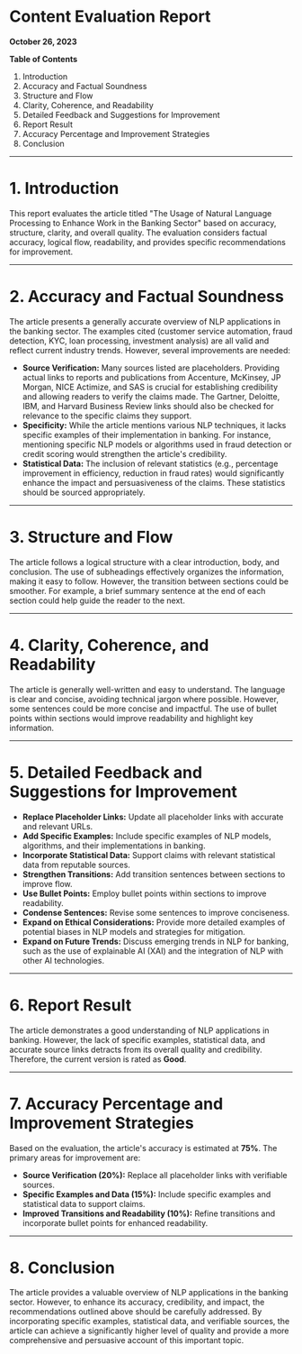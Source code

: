# Content Evaluation Report

**October 26, 2023**

**Table of Contents**

1. Introduction
2. Accuracy and Factual Soundness
3. Structure and Flow
4. Clarity, Coherence, and Readability
5. Detailed Feedback and Suggestions for Improvement
6. Report Result
7. Accuracy Percentage and Improvement Strategies
8. Conclusion


---

# 1. Introduction

This report evaluates the article titled "The Usage of Natural Language Processing to Enhance Work in the Banking Sector" based on accuracy, structure, clarity, and overall quality.  The evaluation considers factual accuracy, logical flow, readability, and provides specific recommendations for improvement.


---

# 2. Accuracy and Factual Soundness

The article presents a generally accurate overview of NLP applications in the banking sector.  The examples cited (customer service automation, fraud detection, KYC, loan processing, investment analysis) are all valid and reflect current industry trends. However, several improvements are needed:

* **Source Verification:**  Many sources listed are placeholders.  Providing actual links to reports and publications from Accenture, McKinsey, JP Morgan, NICE Actimize, and SAS is crucial for establishing credibility and allowing readers to verify the claims made.  The Gartner, Deloitte, IBM, and Harvard Business Review links should also be checked for relevance to the specific claims they support.
* **Specificity:** While the article mentions various NLP techniques, it lacks specific examples of their implementation in banking.  For instance, mentioning specific NLP models or algorithms used in fraud detection or credit scoring would strengthen the article's credibility.
* **Statistical Data:**  The inclusion of relevant statistics (e.g., percentage improvement in efficiency, reduction in fraud rates) would significantly enhance the impact and persuasiveness of the claims.  These statistics should be sourced appropriately.


---

# 3. Structure and Flow

The article follows a logical structure with a clear introduction, body, and conclusion.  The use of subheadings effectively organizes the information, making it easy to follow.  However, the transition between sections could be smoother.  For example, a brief summary sentence at the end of each section could help guide the reader to the next.


---

# 4. Clarity, Coherence, and Readability

The article is generally well-written and easy to understand.  The language is clear and concise, avoiding technical jargon where possible.  However, some sentences could be more concise and impactful.  The use of bullet points within sections would improve readability and highlight key information.


---

# 5. Detailed Feedback and Suggestions for Improvement

* **Replace Placeholder Links:** Update all placeholder links with accurate and relevant URLs.
* **Add Specific Examples:** Include specific examples of NLP models, algorithms, and their implementations in banking.
* **Incorporate Statistical Data:**  Support claims with relevant statistical data from reputable sources.
* **Strengthen Transitions:** Add transition sentences between sections to improve flow.
* **Use Bullet Points:**  Employ bullet points within sections to improve readability.
* **Condense Sentences:**  Revise some sentences to improve conciseness.
* **Expand on Ethical Considerations:**  Provide more detailed examples of potential biases in NLP models and strategies for mitigation.
* **Expand on Future Trends:**  Discuss emerging trends in NLP for banking, such as the use of explainable AI (XAI) and the integration of NLP with other AI technologies.


---

# 6. Report Result

The article demonstrates a good understanding of NLP applications in banking.  However, the lack of specific examples, statistical data, and accurate source links detracts from its overall quality and credibility.  Therefore, the current version is rated as **Good**.


---

# 7. Accuracy Percentage and Improvement Strategies

Based on the evaluation, the article's accuracy is estimated at **75%**.  The primary areas for improvement are:

* **Source Verification (20%):**  Replace all placeholder links with verifiable sources.
* **Specific Examples and Data (15%):**  Include specific examples and statistical data to support claims.
* **Improved Transitions and Readability (10%):**  Refine transitions and incorporate bullet points for enhanced readability.


---

# 8. Conclusion

The article provides a valuable overview of NLP applications in the banking sector.  However, to enhance its accuracy, credibility, and impact, the recommendations outlined above should be carefully addressed.  By incorporating specific examples, statistical data, and verifiable sources, the article can achieve a significantly higher level of quality and provide a more comprehensive and persuasive account of this important topic.